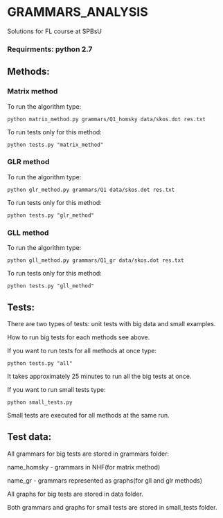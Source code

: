 # GRAMMARS_ANALYSIS
Solutions for FL course at SPBsU

### Requirments: python 2.7

## Methods:

### Matrix method

To run the algorithm type:
```
python matrix_method.py grammars/Q1_homsky data/skos.dot res.txt
```

To run tests only for this method:

```
python tests.py "matrix_method"
```


### GLR method

To run the algorithm type:
```
python glr_method.py grammars/Q1 data/skos.dot res.txt
```

To run tests only for this method:

```
python tests.py "glr_method"
```

###


### GLL method

To run the algorithm type:
```
python gll_method.py grammars/Q1_gr data/skos.dot res.txt
```

To run tests only for this method:

```
python tests.py "gll_method"
```

###
## Tests:
There are two types of tests: unit tests with big data and small examples.

How to run big tests for each methods see above.

If you want to run tests for all methods at once type:

```
python tests.py "all"
```

It takes approximately 25 minutes to run all the big tests at once.

If you want to run small tests type:
```
python small_tests.py
```

Small tests are executed for all methods at the same run.

## Test data:

All grammars for big tests are stored in grammars folder:

name_homsky - grammars in NHF(for matrix method)

name_gr - grammars represented as graphs(for gll and glr methods)

All graphs for big tests are stored in data folder.

Both grammars and graphs for small tests are stored in small_tests folder.
